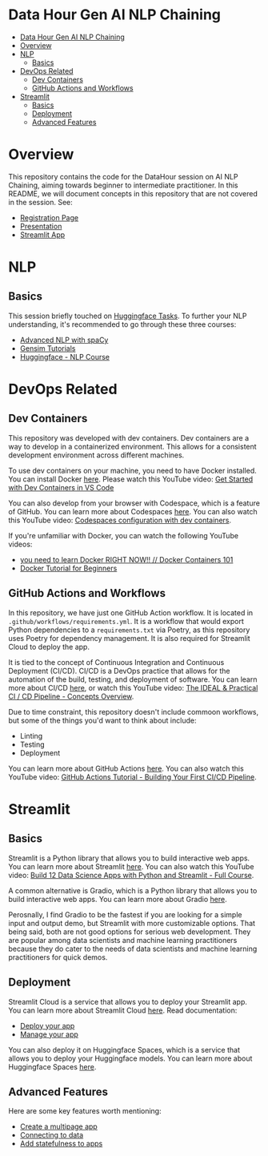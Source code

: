 # Data Hour Gen AI NLP Chaining
- [Data Hour Gen AI NLP Chaining](#data-hour-gen-ai-nlp-chaining)
- [Overview](#overview)
- [NLP](#nlp)
  - [Basics](#basics)
- [DevOps Related](#devops-related)
  - [Dev Containers](#dev-containers)
  - [GitHub Actions and Workflows](#github-actions-and-workflows)
- [Streamlit](#streamlit)
  - [Basics](#basics-1)
  - [Deployment](#deployment)
  - [Advanced Features](#advanced-features)

# Overview

This repository contains the code for the DataHour session on AI NLP Chaining, aiming towards beginner to intermediate practitioner. In this README, we will document concepts in this repository that are not covered in the session. See:
- [Registration Page](https://community.analyticsvidhya.com/c/datahour/nlp-tasks-chaining-with-genai-how-to-utilize-traditional-nlp-knowledge-in-the-world-of-llms/?utm_source=social&utm_medium=speaker&utm_campaign=datahour)
- [Presentation](https://docs.google.com/presentation/d/1Ud5X3hF7nx6m-kn29BppTwgNUeNBcY_adqr2St7kZZo/edit?usp=sharing)
- [Streamlit App](https://datahour-gen-ai-nlp-chaining.streamlit.app/)

# NLP

## Basics

This session briefly touched on [Huggingface Tasks](https://huggingface.co/tasks). To further your NLP understanding, it's recommended to go through these three courses:
- [Advanced NLP with spaCy](https://course.spacy.io/en/)
- [Gensim Tutorials](https://radimrehurek.com/gensim/auto_examples/index.html#documentation)
- [Huggingface - NLP Course](https://huggingface.co/learn/nlp-course/chapter1/1)

# DevOps Related

## Dev Containers
This repository was developed with dev containers. Dev containers are a way to develop in a containerized environment. This allows for a consistent development environment across different machines.

To use dev containers on your machine, you need to have Docker installed. You can install Docker [here](https://docs.docker.com/get-docker/). Please watch this YouTube video: [Get Started with Dev Containers in VS Code](https://youtu.be/b1RavPr_878?si=AO7zd9weHbSzAVE6)

You can also develop from your browser with Codespace, which is a feature of GitHub. You can learn more about Codespaces [here](https://docs.github.com/en/codespaces/developing-in-codespaces/creating-a-codespace). You can also watch this YouTube video: [Codespaces configuration with dev containers](https://youtu.be/ldAlq4e4W5w?si=CT3XrKVRVbDV6oev).

If you're unfamiliar with Docker, you can watch the following YouTube videos: 
- [you need to learn Docker RIGHT NOW!! // Docker Containers 101](https://youtu.be/eGz9DS-aIeY?si=VkU1WzCmhBYA3bri)
- [Docker Tutorial for Beginners](https://youtu.be/fqMOX6JJhGo?si=8f2f2e9f9f9f4f9f)

## GitHub Actions and Workflows
In this repository, we have just one GitHub Action workflow. It is located in `.github/workflows/requirements.yml`. It is a workflow that would export Python dependencies to a `requirements.txt` via Poetry, as this repository uses Poetry for dependency management. It is also required for Streamlit Cloud to deploy the app.

It is tied to the concept of Continuous Integration and Continuous Deployment (CI/CD). CI/CD is a DevOps practice that allows for the automation of the build, testing, and deployment of software. You can learn more about CI/CD [here](https://www.atlassian.com/continuous-delivery/principles/continuous-integration-vs-delivery-vs-deployment), or watch this YouTube video: [The IDEAL & Practical CI / CD Pipeline - Concepts Overview](https://youtu.be/OPwU3UWCxhw?si=wHCH0uNgoWNWedrm).

Due to time constraint, this repository doesn't include commoon workflows, but some of the things you'd want to think about include:
- Linting
- Testing
- Deployment

You can learn more about GitHub Actions [here](https://docs.github.com/en/actions). You can also watch this YouTube video: [GitHub Actions Tutorial - Building Your First CI/CD Pipeline](https://youtu.be/4ZGitJVk0D4?si=8f2f2e9f9f9f4f9f).

# Streamlit

## Basics
Streamlit is a Python library that allows you to build interactive web apps. You can learn more about Streamlit [here](https://streamlit.io/). You can also watch this YouTube video: [Build 12 Data Science Apps with Python and Streamlit - Full Course](https://youtu.be/JwSS70SZdyM?si=8f2f2e9f9f9f4f9f).

A common alternative is Gradio, which is a Python library that allows you to build interactive web apps. You can learn more about Gradio [here](https://gradio.app/). 

Perosnally, I find Gradio to be the fastest if you are looking for a simple input and output demo, but Streamlit with more customizable options. That being said, both are not good options for serious web development. They are popular among data scientists and machine learning practitioners because they do cater to the needs of data scientists and machine learning practitioners for quick demos.

## Deployment
Streamlit Cloud is a service that allows you to deploy your Streamlit app. You can learn more about Streamlit Cloud [here](https://streamlit.io/cloud). Read documentation:
- [Deploy your app](https://docs.streamlit.io/streamlit-community-cloud/deploy-your-app)
- [Manage your app](https://docs.streamlit.io/streamlit-community-cloud/manage-your-app)

You can also deploy it on Huggingface Spaces, which is a service that allows you to deploy your Huggingface models. You can learn more about Huggingface Spaces [here](https://huggingface.co/spaces). 

## Advanced Features
Here are some key features worth mentioning:
- [Create a multipage app](https://docs.streamlit.io/library/get-started/multipage-apps/create-a-multipage-app)
- [Connecting to data](https://docs.streamlit.io/library/advanced-features/connecting-to-data)
- [Add statefulness to apps](https://docs.streamlit.io/library/advanced-features/session-state)
